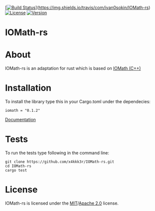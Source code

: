 [[![Build Status](https://travis-ci.com/x4kkk3r/IOMath-rs.svg?branch=master)](https://travis-ci.com/x4kkk3r/IOMath-rs)](https://img.shields.io/travis/com/ivan0sokin/IOMath-rs)
[![License](https://img.shields.io/crates/l/iomath)]()
[![Version](https://img.shields.io/crates/v/iomath)]()
# IOMath-rs

# About
IOMath-rs is an adaptation for rust which is based on [IOMath (C++)](https://github.com/x4kkk3r/IOMath)

# Installation
To install the library type this in your Cargo.toml under the dependecies:
```
iomath = "0.1.2"
```
[Documentation](https://docs.rs/iomath/0.1.2/iomath/)

# Tests
To run the tests type following in the command line:
```
git clone https://github.com/x4kkk3r/IOMath-rs.git
cd IOMath-rs
cargo test
```

# License
IOMath-rs is licensed under the [MIT](LICENSE-MIT)/[Apache 2.0](LICENSE-APACHE_2_0) license.
